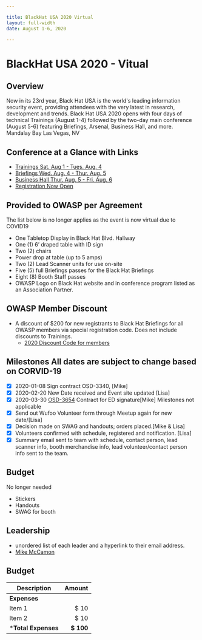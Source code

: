 ```yaml
---

title: BlackHat USA 2020 Virtual 
layout: full-width
date: August 1-6, 2020

---
```


# BlackHat USA 2020 - Vitual 

## Overview
 
Now in its 23rd year, Black Hat USA is the world's leading information security event, providing attendees with the very latest in research, development and trends. Black Hat USA 2020 opens with four days of technical Trainings (August 1-4) followed by the two-day main conference (August 5-6) featuring Briefings, Arsenal, Business Hall, and more. Mandalay Bay Las Vegas, NV

## Conference at a Glance with Links

- [Trainings Sat. Aug 1 - Tues. Aug. 4](https://www.blackhat.com/us-20/training/schedule/index.html)
- [Briefings Wed. Aug. 4 - Thur. Aug. 5](https://www.blackhat.com/us-20/briefings.html)
- [Business Hall Thur. Aug. 5 - Fri. Aug. 6 ](https://www.blackhat.com/us-20/business-hall.html)
- [Registration Now Open](https://blackhat.informatech.com/usa/2020/?)

## Provided to OWASP per Agreement
The list below is no longer applies as the event is now virtual due to COVID19
* One Tabletop Display in Black Hat Blvd. Hallway 
* One (1) 6’ draped table with ID sign
* Two (2) chairs
* Power drop at table (up to 5 amps)
* Two (2) Lead Scanner units for use on-site
* Five (5) full Briefings passes for the Black Hat Briefings
* Eight (8) Booth Staff passes
* OWASP Logo on Black Hat website and in conference program listed as an Association Partner.

## OWASP Member Discount
* A discount of $200 for new registrants to Black Hat Briefings for all OWASP members via special registration code. Does not
   include discounts to Trainings.
  * [2020 Discount Code for members](members@owasp.com)


## Milestones  All dates are subject to change based on CORVID-19

* [x] 2020-01-08 Sign contract OSD-3340, [Mike]
* [X] 2020-02-20 New Date received and Event site updated [Lisa]
* [X] 2020-03-30 [OSD-3654](https://owasporg.atlassian.net/browse/OSD-3654) Contract for ED signature[Mike]
Milestones not applicable 
* [X] Send out Wufoo Volunteer form through Meetup again for new date/[Lisa]
* [X] Decision made on SWAG and handouts; orders placed.[Mike & Lisa]
* [X] Volunteers confirmed with schedule, registered and notification. [Lisa]
* [X] Summary email sent to team with schedule, contact person, lead scanner info, booth merchandise info, lead volunteer/contact person info sent to the team.

## Budget
No longer needed
- Stickers
- Handouts
- SWAG for booth

## Leadership

* unordered list of each leader and a hyperlink to their email address.
* [Mike McCamon](mailto:mike.mccamon@owasp.com?subject=An%20Interesting%20Email)

## Budget

Description            | Amount
--------------         | ----:
**Expenses**           | 
Item 1                 | $ 10
Item 2                 | $ 10 
***Total Expenses**    | **$ 100**

